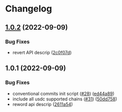 # Changelog

## [1.0.2](https://github.com/ashutosh-ukey/openapi-internal/compare/v1.0.1...v1.0.2) (2022-09-09)


### Bug Fixes

* revert API descrip ([2c0f07d](https://github.com/ashutosh-ukey/openapi-internal/commit/2c0f07d226d29509d2a7d52c7af4621926d84392))

## 1.0.1 (2022-09-09)


### Bug Fixes

* conventional commits init script ([#28](https://github.com/ashutosh-ukey/openapi-internal/issues/28)) ([ed44a89](https://github.com/ashutosh-ukey/openapi-internal/commit/ed44a8904140614aab967ca2eb46e974448b36f4))
* include all usdc supported chains ([#31](https://github.com/ashutosh-ukey/openapi-internal/issues/31)) ([50dd758](https://github.com/ashutosh-ukey/openapi-internal/commit/50dd758b542624df6a85b94b7f8cda5726b8abaa))
* reword api descrip ([2611a54](https://github.com/ashutosh-ukey/openapi-internal/commit/2611a54ad6d53713db5e59fa2cba7956c567490c))
